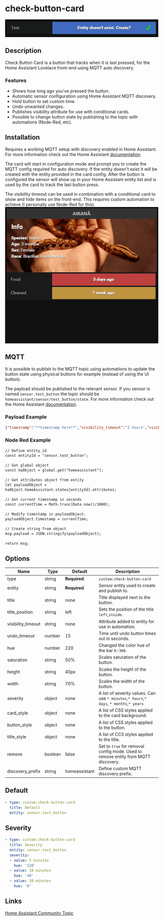 # check-button-card
![](images/example.gif)

## Description

Check Button Card is a button that tracks when it is last pressed, for the Home Assistant Lovelace front-end using MQTT auto discovery.

### Features
- Shows how long ago you've pressed the button.
- Automatic sensor configuration using Home Assistant MQTT discovery.
- Hold button to set custom time.
- Undo unwanted changes.
- Publishes visibility attribute for use with conditional cards.
- Possible to change button state by publishing to the topic with automations (Node-Red, etc).

## Installation
Requires a working MQTT setup with discovery enabled in Home Assistant. For more information check out the Home Assistant [documentation](https://www.home-assistant.io/docs/mqtt/discovery/).

The card will start in configuration mode and prompt you to create the MQTT config required for auto discovery. If the entity doesn't exist it will be created with the entity provided in the card config. After the button is configured the sensor will show up in your Home Assistant entity list and is used by the card to track the last button press.

The visibility timeout can be used in combination with a conditional card to show and hide items on the front-end. This requires custom automation to achieve (I personally use Node-Red for this).
![](images/vis_example.gif)

## MQTT

It is possible to publish to the MQTT topic using automations to update the button state using physical buttons for example (instead of using the UI button).

The payload should be published to the relevant sensor. If you sensor is named `sensor.test_button` the topic should be `homeassistant/sensor/test_button/state`. For more information check out the Home Assistant [documentation](https://www.home-assistant.io/docs/mqtt/discovery/). 

### Payload Example
``` json
{"timestamp":"**timestamp here**","visibility_timeout":"2 hours","visible":true,"unit_of_measurement":"timestamp"}
```
### Node Red Example
```
// Define entity_id
const entityId = "sensor.test_button";

// Get global object
const haObject = global.get("homeassistant");

// Get attributes object from entity
let payloadObject = haObject.homeAssistant.states[entityId].attributes;

// Get current timestamp in seconds
const currentTime = Math.trunc(Date.now()/1000);

// Modify timestamp in payloadObject.
payloadObject.timestamp = currentTime;

// Create string from object
msg.payload = JSON.stringify(payloadObject);

return msg;
```

## Options

| Name | Type | Default | Description
| ---- | ---- | ------- | -----------
| type | string | **Required** | `custom:check-button-card`
| entity | string | **Required** | Sensor entity used to create and publish to.
| title | string | none | Title displayed next to the button.
| title_position | string | left | Sets the position of the title `left`,`inside`.
| visibility_timeout | string | none | Attribute added to entity for use in automation.
| undo_timeout | number | 15 | Time until undo button times out in seconds.
| hue | number | 220 | Changed the color hue of the bar `0`-`360`.
| saturation | string | 50% | Scales saturation of the button.
| height | string | 40px | Scales the height of the button.
| width | string | 70% | Scales the width of the button.
| severity | object | none | A list of severity values. Can use `* minutes`,`* hours`,`* days`, `* months`,`* years`
| card_style | object | none | A list of CSS styles applied to the card background.
| button_style | object | none | A list of CSS styles applied to the button.
| title_style | object | none | A list of CCS styles applied to the title.
| remove | boolean | false | Set to `true` for removal config mode. Used to remove entity from MQTT discovery.
| discovery_prefix | string | homeassistant | Define custom MQTT discovery prefix.

## Default

```yaml
- type: custom:check-button-card
  title: Default
  entity: sensor.test_button
```
## Severity

```yaml
- type: custom:check-button-card
  title: Severity
  entity: sensor.test_button
  severity:
  - value: 5 minutes
    hue: '120'
  - value: 10 minutes
    hue: '40'
  - value: 20 minutes
    hue: '0'
```

## Links

[Home Assistant Community Topic](https://community.home-assistant.io/t/lovelace-check-button-card/92980)
